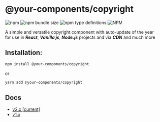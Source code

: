 # @your-components/copyright

![npm](https://img.shields.io/npm/v/@your-components/copyright?style=for-the-badge&labelColor=%23CB3837&color=%23fff)
![npm bundle size](https://img.shields.io/bundlephobia/minzip/%40your-components%2Fcopyright?style=for-the-badge&label=minzipped&labelColor=%23fff&color=%2321AF90)
![npm type definitions](https://img.shields.io/npm/types/@your-components/copyright?style=for-the-badge&labelColor=%23fff&color=%233178C6)
![NPM](https://img.shields.io/npm/l/@your-components/copyright?style=for-the-badge&labelColor=%23fff&color=%23F5C400)

A simple and versatile copyright component with auto-update of the year for use in ***React***, ***Vanilla js***, ***Node.js*** projects and via ***CDN*** and much more

## Installation:

```bash
npm install @your-components/copyright
```

or

```bash
yarn add @your-components/copyright
```

## Docs
- [v2.x [current]](./docs/v2.x.md)
- [v1.x](./docs/v1.x.md)
